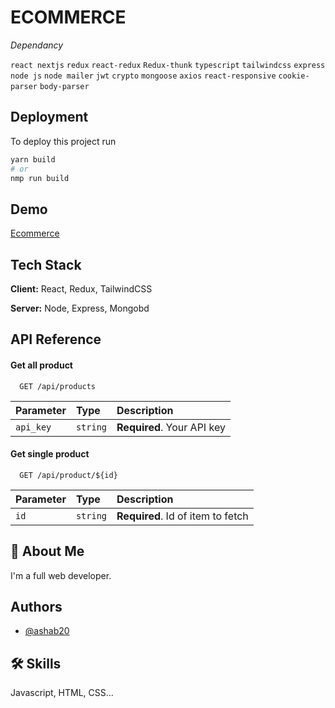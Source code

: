 
# ECOMMERCE

_Dependancy_

`react nextjs` `redux` `react-redux` `Redux-thunk`
`typescript` `tailwindcss` `express` `node js` `node mailer` `jwt` `crypto` `mongoose` `axios` `react-responsive` `cookie-parser` `body-parser`
## Deployment

To deploy this project run

```bash
yarn build
# or
nmp run build
```




## Demo

[Ecommerce]()


## Tech Stack

**Client:** React, Redux, TailwindCSS

**Server:** Node, Express, Mongobd


## API Reference

#### Get all product

```http
  GET /api/products
```

| Parameter | Type     | Description                |
| :-------- | :------- | :------------------------- |
| `api_key` | `string` | **Required**. Your API key |

#### Get single product

```http
  GET /api/product/${id}
```

| Parameter | Type     | Description                       |
| :-------- | :------- | :-------------------------------- |
| `id`      | `string` | **Required**. Id of item to fetch |




## 🚀 About Me
I'm a full web developer.


## Authors

- [@ashab20](https://www.github.com/ashab20)


## 🛠 Skills
Javascript, HTML, CSS...


